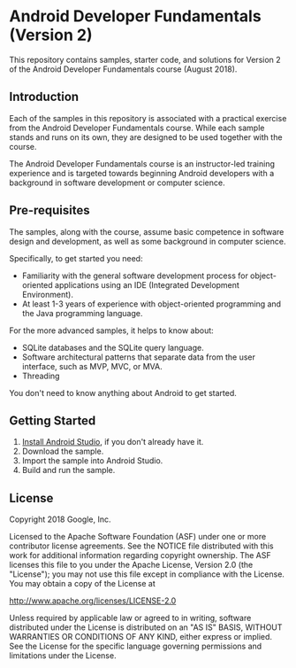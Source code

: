 Android Developer Fundamentals (Version 2)
==========================================

This repository contains samples, starter code, and solutions for
Version 2 of the Android Developer Fundamentals course (August 2018).

Introduction
------------

Each of the samples in this repository is associated with a practical
exercise from the Android Developer Fundamentals course. While each
sample stands and runs on its own, they are designed to be used
together with the course.

The Android Developer Fundamentals course is an instructor-led
training experience and is targeted towards beginning Android
developers with a background in software development or computer
science.

Pre-requisites
--------------

The samples, along with the course, assume basic competence in software
design and development, as well as some background in computer science.

Specifically, to get started you need:

- Familiarity with the general software development process for object-oriented
applications using an IDE (Integrated Development Environment).
- At least 1-3 years of experience with object-oriented programming and
the Java programming language.

For the more advanced samples, it helps to know about:

- SQLite databases and the SQLite query language.
- Software architectural patterns that separate data from the user interface,
such as MVP, MVC, or MVA.
- Threading

You don't need to know anything about Android to get started.

Getting Started
---------------

1. [Install Android Studio](https://developer.android.com/studio/install.html),
if you don't already have it.
2. Download the sample.
2. Import the sample into Android Studio.
3. Build and run the sample.

License
-------

Copyright 2018 Google, Inc.

Licensed to the Apache Software Foundation (ASF) under one or more contributor
license agreements.  See the NOTICE file distributed with this work for
additional information regarding copyright ownership.  The ASF licenses this
file to you under the Apache License, Version 2.0 (the "License"); you may not
use this file except in compliance with the License.  You may obtain a copy of
the License at

  http://www.apache.org/licenses/LICENSE-2.0

Unless required by applicable law or agreed to in writing, software
distributed under the License is distributed on an "AS IS" BASIS, WITHOUT
WARRANTIES OR CONDITIONS OF ANY KIND, either express or implied.  See the
License for the specific language governing permissions and limitations under
the License.
